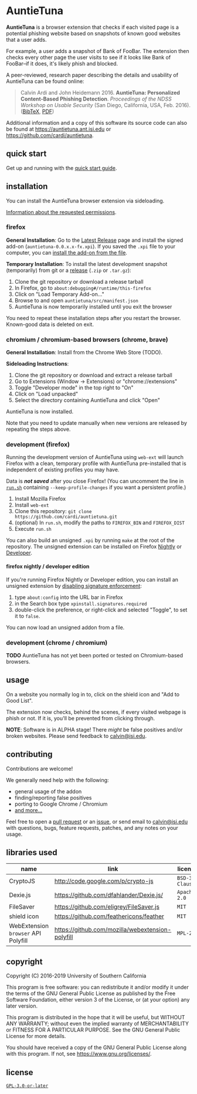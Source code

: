 # AuntieTuna

**AuntieTuna** is a browser extension that checks if each visited page
is a potential phishing website based on snapshots of known good
websites that a user adds.

For example, a user adds a snapshot of Bank of FooBar. The extension
then checks every other page the user visits to see if it looks like
Bank of FooBar–if it does, it's likely phish and blocked.

A peer-reviewed, research paper describing the details and usability of
AuntieTuna can be found online:
> Calvin Ardi and John Heidemann 2016. **AuntieTuna: Personalized
> Content-Based Phishing Detection**. *Proceedings of the NDSS Workshop
> on Usable Security* (San Diego, California, USA, Feb. 2016).
> ([BibTeX](https://ant.isi.edu/bib/Ardi16a.html),
> [PDF](https://www.isi.edu/%7ejohnh/PAPERS/Ardi16a.pdf))

Additional information and a copy of this software its source code can
also be found at <https://auntietuna.ant.isi.edu> or
<https://github.com/cardi/auntietuna>.

## quick start

Get up and running with the
[quick start guide](https://auntietuna.ant.isi.edu/documentation/quick-start).

## installation

You can install the AuntieTuna browser extension via sideloading.

[Information about the requested permissions](https://auntietuna.ant.isi.edu/documentation/faq).

### firefox

**General Installation**:
Go to the [Latest Release](https://github.com/cardi/auntietuna/releases/latest)
page and install the signed add-on (`auntietuna-0.0.x.x-fx.xpi`).
If you saved the `.xpi` file to your computer, you can
[install the add-on from the file](https://extensionworkshop.com/documentation/publish/distribute-sideloading/#install-addon-from-file).

**Temporary Installation**:
To install the latest development snapshot (temporarily) from git or a
[release](https://github.com/cardi/auntietuna/releases/latest) (`.zip`
or `.tar.gz`):
1. Clone the git repository or download a release tarball
2. In Firefox, go to `about:debugging#/runtime/this-firefox`
3. Click on "Load Temporary Add-on..."
4. Browse to and open `auntietuna/src/manifest.json`
5. AuntieTuna is now temporarily installed until you exit the browser

You need to repeat these installation steps after you restart the
browser. Known-good data is deleted on exit.

### chromium / chromium-based browsers (chrome, brave)

**General Installation**:
Install from the Chrome Web Store (TODO).

**Sideloading Instructions**:
1. Clone the git repository or download and extract a release tarball
2. Go to Extensions (Window -> Extensions) or "chrome://extensions"
3. Toggle "Developer mode" in the top right to "On"
4. Click on "Load unpacked"
5. Select the directory containing AuntieTuna and click "Open"

AuntieTuna is now installed.

Note that you need to update manually when new versions are released by
repeating the steps above.

### development (firefox)

Running the development version of AuntieTuna using `web-ext` will
launch Firefox with a clean, temporary profile with AuntieTuna
pre-installed that is independent of existing profiles you may have.

Data is ***not saved*** after you close Firefox! (You can uncomment the
line in [`run.sh`](./run.sh) containing `--keep-profile-changes` if you
want a persistent profile.)

1. Install Mozilla Firefox
2. Install `web-ext`
3. Clone this repository: `git clone https://github.com/cardi/auntietuna.git`
4. (optional) In `run.sh`, modify the paths to `FIREFOX_BIN` and `FIREFOX_DIST`
5. Execute `run.sh`

You can also build an unsigned `.xpi` by running `make` at the root of
the repository. The unsigned extension can be installed on Firefox
[Nightly](https://www.mozilla.org/en-US/firefox/nightly/all/) or
[Developer](https://www.mozilla.org/en-US/firefox/developer/).

#### firefox nightly / developer edition

If you're running Firefox Nightly or Developer edition, you can install
an unsigned extension by [disabling signature
enforcement](https://wiki.mozilla.org/Add-ons/Extension_Signing#FAQ):

1. type `about:config` into the URL bar in Firefox
2. in the Search box type `xpinstall.signatures.required`
3. double-click the preference, or right-click and selected "Toggle", to
   set it to `false`.

You can now load an unsigned addon from a file.

### development (chrome / chromium)

**TODO** AuntieTuna has not yet been ported or tested on Chromium-based
browsers.

## usage

On a website you normally log in to, click on the shield icon and
"Add to Good List".

The extension now checks, behind the scenes, if every visited webpage is
phish or not. If it is, you'll be prevented from clicking through.

**NOTE**: Software is in ALPHA stage! There *might* be false positives
and/or broken websites. Please send feedback to <calvin@isi.edu>.

## contributing

Contributions are welcome!

We generally need help with the following:
* general usage of the addon
* finding/reporting false positives
* porting to Google Chrome / Chromium
* [and more...](https://auntietuna.ant.isi.edu/documentation/developing/)

Feel free to open a [pull request](https://github.com/cardi/auntietuna/pulls)
or an [issue](https://github.com/cardi/auntietuna/issues), or send email
to <calvin@isi.edu> with questions, bugs, feature requests, patches, and
any notes on your usage.

## libraries used

| name                                | link                                            | license        |
| ---                                 | ---                                             | ---            |
| CryptoJS                            | http://code.google.com/p/crypto-js              | `BSD-3-Clause` |
| Dexie.js                            | https://github.com/dfahlander/Dexie.js/         | `Apache-2.0`   |
| FileSaver                           | https://github.com/eligrey/FileSaver.js         | `MIT`          |
| shield icon                         | https://github.com/feathericons/feather         | `MIT`          |
| WebExtension `browser` API Polyfill | https://github.com/mozilla/webextension-polyfill| `MPL-2.0`      |

## copyright

Copyright (C) 2016-2019  University of Southern California

This program is free software: you can redistribute it and/or modify
it under the terms of the GNU General Public License as published by
the Free Software Foundation, either version 3 of the License, or
(at your option) any later version.

This program is distributed in the hope that it will be useful,
but WITHOUT ANY WARRANTY; without even the implied warranty of
MERCHANTABILITY or FITNESS FOR A PARTICULAR PURPOSE.  See the
GNU General Public License for more details.

You should have received a copy of the GNU General Public License
along with this program.  If not, see <https://www.gnu.org/licenses/>.

## license

[`GPL-3.0-or-later`](./LICENSE)
